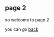 ## page 2
so welcome to page 2 


























you can go [back](https://aidaner.github.io/test-50)
